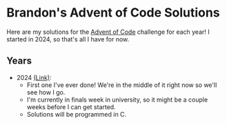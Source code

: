 # Brandon's Advent of Code Solutions
Here are my solutions for the [Advent of Code](https://adventofcode.com/) challenge for each year! I started in 2024, so that's all I have for now.

## Years

* 2024 [(Link)](https://github.com/brandon-kf-lee/adventofcode/tree/main/2024): 
    - First one I've ever done! We're in the middle of it right now so we'll see how I go. 
    - I'm currently in finals week in university, so it might be a couple weeks before I can get started.
    - Solutions will be programmed in C.
